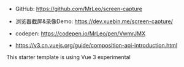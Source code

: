 
- GitHub: https://github.com/MrLeo/screen-capture
- 浏览器截屏&录像Demo: https://dev.xuebin.me/screen-capture/
- codepen: https://codepen.io/MrLeo/pen/VwmrJMX


- https://v3.cn.vuejs.org/guide/composition-api-introduction.html


This starter template is using Vue 3 experimental <script setup> SFCs
Check out https://github.com/vuejs/rfcs/blob/script-setup-2/active-rfcs/0000-script-setup.md
